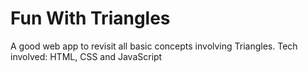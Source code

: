 # Fun With Triangles

A good web app to revisit all basic concepts involving Triangles.
Tech involved: HTML, CSS and JavaScript
